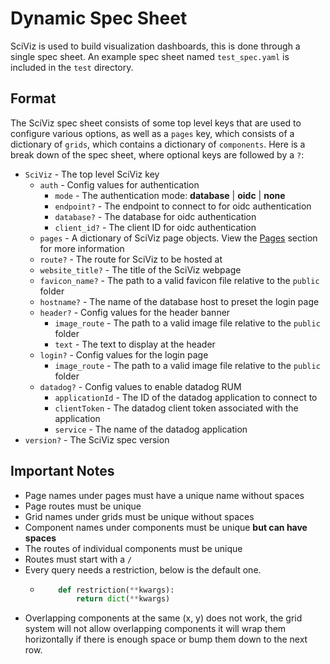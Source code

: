 # Dynamic Spec Sheet

SciViz is used to build visualization dashboards, this is done through a single spec sheet. An example spec sheet named `test_spec.yaml` is included in the `test` directory.

## Format

The SciViz spec sheet consists of some top level keys that are used to configure various options, as well as a `pages` key, which consists of a dictionary of `grids`, which contains a dictionary of `components`. Here is a break down of the spec sheet, where optional keys are followed by a `?`:

- `SciViz` - The top level SciViz key
  - `auth` - Config values for authentication
    - `mode` - The authentication mode: **database** | **oidc** | **none**
    - `endpoint?` - The endpoint to connect to for oidc authentication
    - `database?` - The database for oidc authentication
    - `client_id?` - The client ID for oidc authentication
  - `pages` - A dictionary of SciViz page objects. View the [Pages](./pages.md) section for more information
  - `route?` - The route for SciViz to be hosted at
  - `website_title?` - The title of the SciViz webpage
  - `favicon_name?` - The path to a valid favicon file relative to the `public` folder
  - `hostname?` - The name of the database host to preset the login page
  - `header?` - Config values for the header banner
    - `image_route` - The path to a valid image file relative to the `public` folder
    - `text` - The text to display at the header
  - `login?` - Config values for the login page
    - `image_route` - The path to a valid image file relative to the `public` folder
  - `datadog?` - Config values to enable datadog RUM
    - `applicationId` - The ID of the datadog application to connect to
    - `clientToken` - The datadog client token associated with the application
    - `service` - The name of the datadog application
- `version?` - The SciViz spec version

## Important Notes

- Page names under pages must have a unique name without spaces
- Page routes must be unique
- Grid names under grids must be unique without spaces
- Component names under components must be unique **but can have spaces**
- The routes of individual components must be unique
- Routes must start with a `/`
- Every query needs a restriction, below is the default one.
  - ```python
        def restriction(**kwargs):
            return dict(**kwargs)
    ```
- Overlapping components at the same (x, y) does not work, the grid system will not allow overlapping components it will wrap them horizontally if there is enough space or bump them down to the next row.